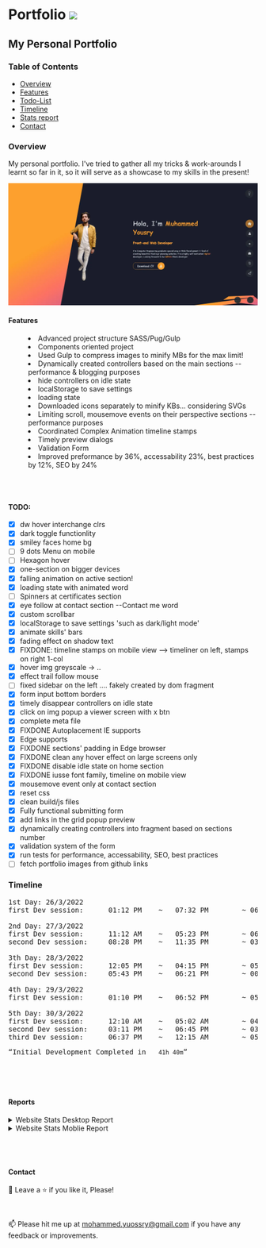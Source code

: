 # <a>Portfolio <img src="https://media.giphy.com/media/Ie3U6gTmbY4KTQtOPJ/giphy.gif" width="30px" style="max-width: 100%;"></a>

## My Personal Portfolio

### Table of Contents

- [Overview](#overview)
- [Features](#features)
- [Todo-List](#todo)
- [Timeline](#timeline)
- [Stats report](#reports)
- [Contact](#contact)

### Overview

My personal portfolio. I've tried to gather all my tricks & work-arounds I learnt so far in it, so it will serve as a showcase to my skills in the present!

![Preview page](preview.webp)

#### Features

<menu>
	<li>Advanced project structure SASS/Pug/Gulp</li>
	<li>Components oriented project</li>
	<li>Used Gulp to compress images to minify MBs for the max limit!</li>
	<li>Dynamically created controllers based on the main sections --performance & blogging purposes</li>
	<li>hide controllers on idle state</li>
	<li>localStorage to save settings</li>
	<li>loading state</li>
	<li>Downloaded icons separately to minify KBs... considering SVGs</li>
	<li>Limiting scroll, mousemove events on their perspective sections --performance purposes</li>
	<li>Coordinated Complex Animation timeline stamps</li>
	<li>Timely preview dialogs</li>
	<li>Validation Form</li>
	<li>Improved preformance by 36%, accessability 23%, best practices by 12%, SEO by 24%</li>
</menu>

<br>
<br>

#### TODO:

- [x] dw hover interchange clrs
- [x] dark toggle functionlity
- [x] smiley faces home bg
- [ ] 9 dots Menu on mobile
- [ ] Hexagon hover
- [x] one-section on bigger devices
- [x] falling animation on active section!
- [x] loading state with animated word
- [ ] Spinners at certificates section
- [x] eye follow at contact section --Contact me word
- [x] custom scrollbar
- [x] localStorage to save settings 'such as dark/light mode'
- [x] animate skills' bars
- [x] fading effect on shadow text
- [x] FIXDONE: timeline stamps on mobile view --> timeliner on left, stamps on right 1-col
- [x] hover img greyscale -> ..
- [x] effect trail follow mouse
- [ ] fixed sidebar on the left .... fakely created by dom fragment
- [x] form input bottom borders
- [x] timely disappear controllers on idle state
- [x] click on img popup a viewer screen with x btn
- [x] complete meta file
- [x] FIXDONE Autoplacement IE supports
- [x] Edge supports
- [x] FIXDONE sections' padding in Edge browser
- [x] FIXDONE clean any hover effect on large screens only
- [x] FIXDONE disable idle state on home section
- [x] FIXDONE iusse font family, timeline on mobile view
- [x] mousemove event only at contact section
- [x] reset css
- [x] clean build/js files
- [x] Fully functional submitting form
- [x] add links in the grid popup preview
- [x] dynamically creating controllers into fragment based on sections number
- [x] validation system of the form
- [x] run tests for performance, accessability, SEO, best practices
- [ ] fetch portfolio images from github links

### Timeline

<pre>
1st Day: 26/3/2022
first Dev session:      01:12 PM    ~   07:32 PM        ~ 06h 20m

2nd Day: 27/3/2022
first Dev session:      11:12 AM    ~   05:23 PM        ~ 06h 11m
second Dev session:     08:28 PM    ~   11:35 PM        ~ 03h 07m

3th Day: 28/3/2022
first Dev session:      12:05 PM    ~   04:15 PM        ~ 05h 38m
second Dev session:     05:43 PM    ~   06:21 PM        ~ 00h 38m

4th Day: 29/3/2022
first Dev session:      01:10 PM    ~   06:52 PM        ~ 05h 42m

5th Day: 30/3/2022
first Dev session:      12:10 AM    ~   05:02 AM        ~ 04h 52m
second Dev session:     03:11 PM    ~   06:45 PM        ~ 03h 34m
third Dev session:      06:37 PM    ~   12:15 AM        ~ 05h 38m
</pre>

<pre><q>Initial Development Completed in   <code>41h 40m</code></q></pre>

<br>
<br>
<br>

#### Reports

<details>
    <summary>Website Stats Desktop Report</summary>
    <img src="./dist/assets/images/report.webp"/>
</details>

<details>
    <summary>Website Stats Moblie Report</summary>
    <img src="./dist/assets/images/mobile report.webp"/>
</details>
<br>
<br>
<br>

#### Contact

🤩 Leave a :star:&nbsp;if you like it, Please!

<br>

📫 Please hit me up at mohammed.yuossry@gmail.com if you have any feedback or improvements.

